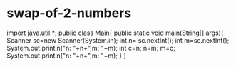 # swap-of-2-numbers
import java.util.*;
public class Main{
    public static void main(String[] args){
        Scanner sc=new Scanner(System.in);
        int n= sc.nextInt();
        int m=sc.nextInt();
        System.out.println("n: "+n+",m: "+m);
        int c=n;
        n=m;
        m=c;
        System.out.println("n: "+n+",m: "+m);
    }
}
